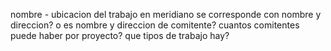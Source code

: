 nombre - ubicacion del trabajo en meridiano se corresponde con nombre y direccion? o es nombre y direccion de comitente?
cuantos comitentes puede haber por proyecto?
que tipos de trabajo hay?
